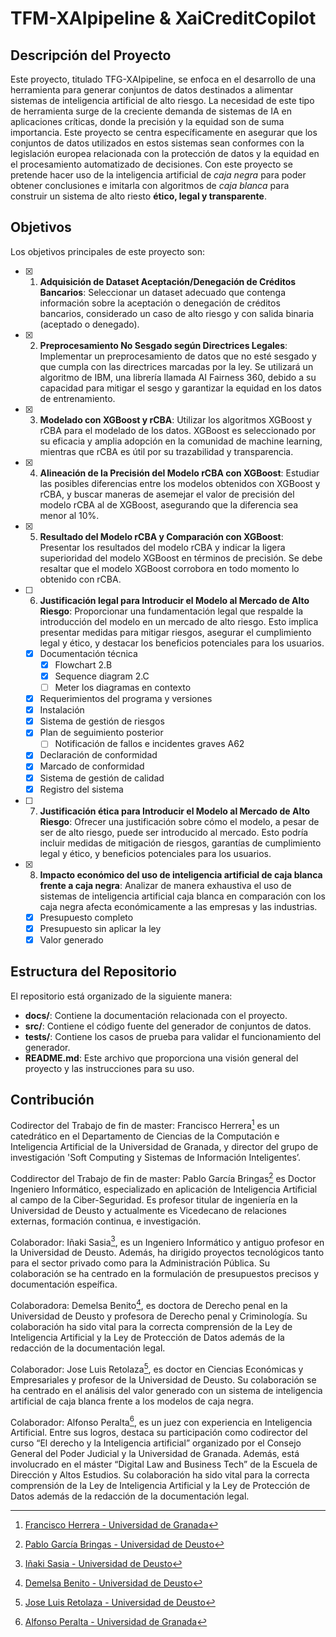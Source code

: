 # TFM-XAIpipeline & XaiCreditCopilot

## Descripción del Proyecto

Este proyecto, titulado TFG-XAIpipeline, se enfoca en el desarrollo de una herramienta para generar conjuntos de datos destinados a alimentar sistemas de inteligencia artificial de alto riesgo. La necesidad de este tipo de herramienta surge de la creciente demanda de sistemas de IA en aplicaciones críticas, donde la precisión y la equidad son de suma importancia. Este proyecto se centra específicamente en asegurar que los conjuntos de datos utilizados en estos sistemas sean conformes con la legislación europea relacionada con la protección de datos y la equidad en el procesamiento automatizado de decisiones. Con este proyecto se pretende hacer uso de la inteligencia artificial de _caja negra_ para poder obtener conclusiones e imitarla con algoritmos de _caja blanca_ para construir un sistema de alto riesto **ético, legal y transparente**.

## Objetivos

Los objetivos principales de este proyecto son:

- [x] 1. **Adquisición de Dataset Aceptación/Denegación de Créditos Bancarios**: Seleccionar un dataset adecuado que contenga información sobre la aceptación o denegación de créditos bancarios, considerado un caso de alto riesgo y con salida binaria (aceptado o denegado).

- [x] 2. **Preprocesamiento No Sesgado según Directrices Legales**: Implementar un preprocesamiento de datos que no esté sesgado y que cumpla con las directrices marcadas por la ley. Se utilizará un algoritmo de IBM, una librería llamada AI Fairness 360, debido a su capacidad para mitigar el sesgo y garantizar la equidad en los datos de entrenamiento.

- [x] 3. **Modelado con XGBoost y rCBA**: Utilizar los algoritmos XGBoost y rCBA para el modelado de los datos. XGBoost es seleccionado por su eficacia y amplia adopción en la comunidad de machine learning, mientras que rCBA es útil por su trazabilidad y transparencia.

- [x] 4. **Alineación de la Precisión del Modelo rCBA con XGBoost**: Estudiar las posibles diferencias entre los modelos obtenidos con XGBoost y rCBA, y buscar maneras de asemejar el valor de precisión del modelo rCBA al de XGBoost, asegurando que la diferencia sea menor al 10%.

- [x] 5. **Resultado del Modelo rCBA y Comparación con XGBoost**: Presentar los resultados del modelo rCBA y indicar la ligera superioridad del modelo XGBoost en términos de precisión. Se debe resaltar que el modelo XGBoost corrobora en todo momento lo obtenido con rCBA.

- [ ] 6. **Justificación legal para Introducir el Modelo al Mercado de Alto Riesgo**: Proporcionar una fundamentación legal que respalde la introducción del modelo en un mercado de alto riesgo. Esto implica presentar medidas para mitigar riesgos, asegurar el cumplimiento legal y ético, y destacar los beneficios potenciales para los usuarios.

  - [x] Documentación técnica
    - [X] Flowchart 2.B
    - [x] Sequence diagram 2.C
    - [ ] Meter los diagramas en contexto
  - [x] Requerimientos del programa y versiones
  - [x] Instalación
  - [x] Sistema de gestión de riesgos
  - [x] Plan de seguimiento posterior
    - [ ] Notificación de fallos e incidentes graves A62
  - [x] Declaración de conformidad
  - [x] Marcado de conformidad
  - [x] Sistema de gestión de calidad
  - [x] Registro del sistema

- [ ] 7. **Justificación ética para Introducir el Modelo al Mercado de Alto Riesgo**: Ofrecer una justificación sobre cómo el modelo, a pesar de ser de alto riesgo, puede ser introducido al mercado. Esto podría incluir medidas de mitigación de riesgos, garantías de cumplimiento legal y ético, y beneficios potenciales para los usuarios.

- [x] 8. **Impacto económico del uso de inteligencia artificial de caja blanca frente a caja negra**: Analizar de manera exhaustiva el uso de sistemas de inteligencia artificial caja blanca en comparación con los caja negra afecta económicamente a las empresas y las industrias.
  - [x] Presupuesto completo
  - [x] Presupuesto sin aplicar la ley
  - [x] Valor generado

## Estructura del Repositorio

El repositorio está organizado de la siguiente manera:

- **docs/**: Contiene la documentación relacionada con el proyecto.
- **src/**: Contiene el código fuente del generador de conjuntos de datos.
- **tests/**: Contiene los casos de prueba para validar el funcionamiento del generador.
- **README.md**: Este archivo que proporciona una visión general del proyecto y las instrucciones para su uso.

## Contribución

Codirector del Trabajo de fin de master: Francisco Herrera[^1] es un catedrático en el Departamento de Ciencias de la Computación e Inteligencia Artificial de la Universidad de Granada, y director del grupo de investigación 'Soft Computing y Sistemas de Información Inteligentes’.

Coddirector del Trabajo de fin de master: Pablo García Bringas[^2] es Doctor Ingeniero Informático, especializado en aplicación de Inteligencia Artificial al campo de la Ciber-Seguridad. Es profesor titular de ingeniería en la Universidad de Deusto y actualmente es Vicedecano de relaciones externas, formación continua, e investigación.

Colaborador: Iñaki Sasia[^3], es un Ingeniero Informático y antiguo profesor en la Universidad de Deusto. Además, ha dirigido proyectos tecnológicos tanto para el sector privado como para la Administración Pública. Su colaboración se ha centrado en la formulación de presupuestos precisos y documentación espeífica. 

Colaboradora: Demelsa Benito[^4], es doctora de Derecho penal en la Universidad de Deusto y profesora de Derecho penal y Criminología. Su colaboración ha sido vital para la correcta comprensión de la Ley de Inteligencia Artificial y la Ley de Protección de Datos además de la redacción de la documentación legal.

Colaborador: Jose Luis Retolaza[^5], es doctor en Ciencias Económicas y Empresariales y profesor de la Universidad de Deusto. Su colaboración se ha centrado en el análisis del valor generado con un sistema de inteligencia artificial de caja blanca frente a los modelos de caja negra.

Colaborador: Alfonso Peralta[^6], es un juez con experiencia en Inteligencia Artificial. Entre sus logros, destaca su participación como codirector del curso “El derecho y la Inteligencia artificial” organizado por el Consejo General del Poder Judicial y la Universidad de Granada. Además, está involucrado en el máster “Digital Law and Business Tech” de la Escuela de Dirección y Altos Estudios. Su colaboración ha sido vital para la correcta comprensión de la Ley de Inteligencia Artificial y la Ley de Protección de Datos además de la redacción de la documentación legal.

[^1]: [Francisco Herrera - Universidad de Granada](https://www.ugr.es/personal/francisco-herrera-triguero)
[^2]: [Pablo García Bringas - Universidad de Deusto](https://deustotech.deusto.es/member/garcia-bringas-pablo/)
[^3]: [Iñaki Sasia - Universidad de Deusto](https://www.linkedin.com/in/i%C3%B1aki-sasia-olaz%C3%A1bal-3b3b3b3b/)
[^4]: [Demelsa Benito - Universidad de Deusto](https://www.deusto.es/es/inicio/somos-deusto/equipo/investigadores/1657/investigador)
[^5]: [Jose Luis Retolaza - Universidad de Deusto](https://www.deusto.es/es/inicio/somos-deusto/equipo/investigadores/57912/investigador)
[^6]: [Alfonso Peralta - Universidad de Granada](https://www.linkedin.com/in/a-peralta/?originalSubdomain=es)

